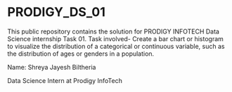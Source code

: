 # PRODIGY_DS_01
This public repository contains the solution for PRODIGY INFOTECH  Data Science internship  Task 01.  Task involved- Create a bar chart or histogram to visualize the distribution of a categorical or continuous variable, such as the distribution of ages or genders in a population.

Name: Shreya Jayesh Biltheria

Data Science Intern at Prodigy InfoTech
